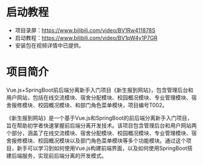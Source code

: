 # 启动教程

- 项目录屏：https://www.bilibili.com/video/BV1Rw411878S
- 启动教程：https://www.bilibili.com/video/BV1pW4y1P7GR
- 安装包在视频详情中已提供。


# 项目简介
Vue.js+SpringBoot前后端分离新手入门项目《新生报到网站》，包含管理后台和用户网站，包括在线交流模块、宿舍分配模块、校园概况模块、专业管理模块、宿舍报修模块、校园概况模块、和部门角色菜单模块，项目编号T002。

《新生报到网站》是一个基于Vue.js和SpringBoot的前后端分离新手入门项目，旨在帮助初学者快速掌握前后端分离开发技术。该项目包含管理后台和用户网站两个部分，涵盖了在线交流模块、宿舍分配模块、校园概况模块、专业管理模块、宿舍报修模块、校园概况模块以及部门角色菜单模块等多个功能模块。通过这个项目，新手可以学习到如何使用Vue.js构建前端界面，以及如何使用SpringBoot搭建后端服务，实现前后端分离的开发模式。
